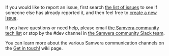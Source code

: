 If you would like to report an issue, first search [the list of issues](https://github.com/samvera/ldp/issues/) to see if someone else has already reported it, and then feel free to [create a new issue](https://github.com/samvera/ldp/issues/new).

If you have questions or need help, please email [the Samvera community tech list](https://groups.google.com/forum/#!forum/samvera-tech) or stop by the #dev channel in [the Samvera community Slack team](https://wiki.duraspace.org/pages/viewpage.action?pageId=87460391#Getintouch!-Slack).

You can learn more about the various Samvera communication channels on the [Get in touch!](https://wiki.duraspace.org/pages/viewpage.action?pageId=87460391) wiki page.

